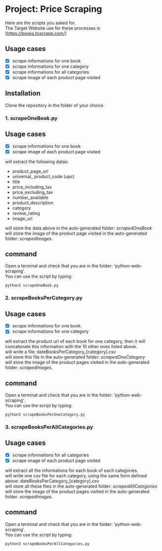 # Project: Price Scraping

Here are the scripts you asked for.  
The Target Website use for these processes is [https://books.toscrape.com/]
  
## Usage cases

- [x] scrape informations for one book
- [x] scrape informations for one category
- [x] scrape informations for all categories
- [x] scrape image of each product page visited
  
## Installation

Clone the repository in the folder of your choice.  
  
### 1. scrapeOneBook.py

## Usage cases
- [x] scrape informations for one book
- [x] scrape image of each product page visited

will extract the following datas:

* product_page_url
* universal_ product_code (upc)
* title
* price_including_tax
* price_excluding_tax
* number_available
* product_description
* category
* review_rating
* image_url
  
will store the data above in the auto-generated folder: _scrapedOneBook_  
will store the image of the product page visited in the auto-generated folder: _scrapedImages_.  

## command

Open a terminal and check that you are in the folder: 'python-web-scraping'.  
You can use the script by typing:  
  
```
python3 scrapeOneBook.py  
```
  
### 2. scrapeBooksPerCategory.py
## Usage cases
- [x] scrape informations for one book
- [x] scrape informations for one category

will extract the product url of each book for one category, then it will concatenate this information with the 10 other ones listed above.  
will write a file: dateBooksPerCategory_[category].csv  
will store this file in the auto-generated folder: _scrapedOneCategory_  
will store the image of the product pages visited in the auto-generated folder: _scrapedImages_.  

## command

Open a terminal and check that you are in the folder: 'python-web-scraping'.  
You can use the script by typing:  
    
```
python3 scrapeBooksPerOneCategory.py  
```
  
### 3. scrapeBooksPerAllCategories.py
## Usage cases
- [x] scrape informations for all categories
- [x] scrape image of each product page visited

will extract all the informations for each book of each categories.  
will write one csv file for each category, using the same form defined above: dateBooksPerCategory_[category].csv  
will store all these files in the auto-generated folder: _scrapedAllCategories_ 
will store the image of the product pages visited in the auto-generated folder: _scrapedImages_.  

## command

Open a terminal and check that you are in the folder: 'python-web-scraping'.  
You can use the script by typing:  
   
```
python3 scrapeBooksPerAllCategories.py  
```